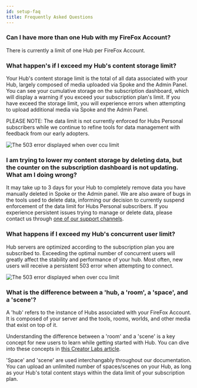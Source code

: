```yaml
---
id: setup-faq
title: Frequently Asked Questions
---
```


### Can I have more than one Hub with my FireFox Account?

There is currently a limit of one Hub per FireFox Account.

### What happen's if I exceed my Hub's content storage limit?

Your Hub's content storage limit is the total of all data associated with your Hub, largely composed of media uploaded via Spoke and the Admin Panel. You can see your cumulative storage on the subscription dashboard, which will display a warning if you exceed your subscription plan's limit. If you have exceed the storage limit, you will experience errors when attempting to upload additional media via Spoke and the Admin Panel.

PLEASE NOTE: The data limit is not currently enforced for Hubs Personal subscribers while we continue to refine tools for data management with feedback from our early adopters.

<img src="img/hub-over-limit.png" alt="The 503 error displayed when over ccu limit">

### I am trying to lower my content storage by deleting data, but the counter on the subscription dashboard is not updating. What am I doing wrong?

It may take up to 3 days for your Hub to completely remove data you have manually deleted in Spoke or the Admin panel. We are also aware of bugs in the tools used to delete data, informing our decision to currently suspend enforcement of the data limit for Hubs Personal subscribers. If you experience persistent issues trying to manage or delete data, please contact us through [one of our support channels](./setup-support.html#get-help).

### What happens if I exceed my Hub's concurrent user limit?

Hub servers are optimized according to the subscription plan you are subscribed to. Exceeding the optimal number of concurrent users will greatly affect the stability and performance of your hub. Most often, new users will receive a persistent 503 error when attempting to connect.

<img src="img/503-error.png" alt="The 503 error displayed when over ccu limit">

### What is the difference between a 'hub, a 'room', a 'space', and a 'scene'?

A 'hub' refers to the instance of Hubs associated with your FireFox Account. It is composed of your server and the tools, rooms, worlds, and other media that exist on top of it.

Understanding the difference between a 'room' and a 'scene' is a key concept for new users to learn while getting started with Hub. You can dive into these concepts in [this Creator Labs article](https://hubs.mozilla.com/labs/what-is-a-scene/).

'Space' and 'scene' are used interchangably throughout our documentation. You can upload an unlimited number of spaces/scenes on your Hub, as long as your Hub's total content stays within the data limit of your subscription plan.
